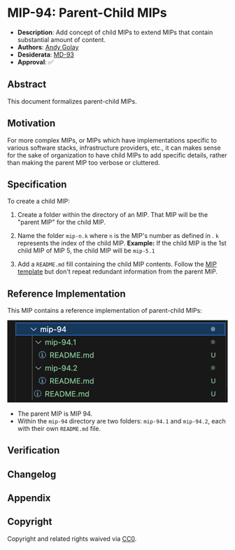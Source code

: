 # MIP-94: Parent-Child MIPs

- **Description**: Add concept of child MIPs to extend MIPs that contain substantial amount of content.
- **Authors**: [Andy Golay](mailto:andy.golay@movementlabs.xyz)
- **Desiderata**: [MD-93](https://github.com/movementlabsxyz/MIP/pull/93)
- **Approval**: :white_check_mark:

## Abstract

This document formalizes parent-child MIPs.

## Motivation

For more complex MIPs, or MIPs which have implementations specific to various software stacks, infrastructure providers, etc., it can makes sense for the sake of organization to have child MIPs to add specific details, rather than making the parent MIP too verbose or cluttered.

## Specification

To create a child MIP:

1. Create a folder within the directory of an MIP. That MIP will be the "parent MIP" for the child MIP.

2. Name the folder `mip-n.k` where `n` is the MIP's number as defined in . `k` represents the index of the child MIP.
    **Example:** If the child MIP is the 1st child MIP of MIP 5, the child MIP will be `mip-5.1`

3. Add a `README.md` fill containing the child MIP contents. Follow the [MIP template](../../mip-template.md) but don't repeat redundant information from the parent MIP.

## Reference Implementation

This MIP contains a reference implementation of parent-child MIPs:

![parent-child MIP reference](image.png)

- The parent MIP is MIP 94.
- Within the `mip-94` directory are two folders: `mip-94.1` and `mip-94.2`, each with their own `README.md` file.

## Verification

## Changelog

## Appendix

## Copyright

Copyright and related rights waived via [CC0](../LICENSE.md).

